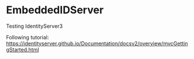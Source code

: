 # EmbeddedIDServer
Testing IdentityServer3

Following tutorial: https://identityserver.github.io/Documentation/docsv2/overview/mvcGettingStarted.html
